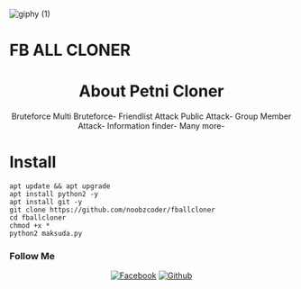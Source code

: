 
![giphy (1)](https://user-images.githubusercontent.com/76752507/103382929-1563e300-4b1b-11eb-9ab4-02403e2113a0.gif)

# FB ALL CLONER
<h1 align="center">
  About Petni Cloner
</h1>
</div>
<p align="center">
  Bruteforce
 Multi Bruteforce-
 Friendlist Attack  Public Attack-
 Group Member Attack-
 Information finder-
 Many more-




 # Install 
  ```
  apt update && apt upgrade 
  apt install python2 -y
  apt install git -y
  git clone https://github.com/noobzcoder/fballcloner
  cd fballcloner
  chmod +x *
  python2 maksuda.py
  ```
 
### Follow Me ###
<p align="center">
<a href="https://fb.com/100270428688672"><img title="Facebook" src="https://img.shields.io/badge/Facebook-NoobZ-red?style=for-the-badge&logo=facebook"></a>
<a href="https://github.com/noobzcoder"><img title="Github" src="https://img.shields.io/badge/Github-noobz--coder-blue?style=for-the-badge&logo=github"></a>


